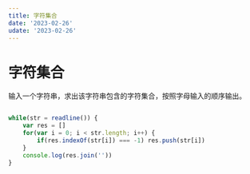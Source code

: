 ```yaml
---
title: 字符集合
date: '2023-02-26'
udate: '2023-02-26'
---
```

# 字符集合
输入一个字符串，求出该字符串包含的字符集合，按照字母输入的顺序输出。

```js

while(str = readline()) {
    var res = []
    for(var i = 0; i < str.length; i++) {
        if(res.indexOf(str[i]) === -1) res.push(str[i])
    }
    console.log(res.join(''))
}
```
